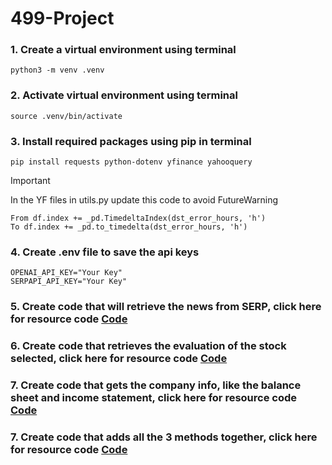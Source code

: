 # 499-Project

### 1. Create a virtual environment using terminal 
```
python3 -m venv .venv
```
### 2. Activate virtual environment using terminal 
```
source .venv/bin/activate
```

### 3. Install required packages using pip in terminal 
```
pip install requests python-dotenv yfinance yahooquery
```

> [!IMPORTANT]
> In the YF files in utils.py update this code to avoid FutureWarning  
>```
>From df.index += _pd.TimedeltaIndex(dst_error_hours, 'h')
>To df.index += _pd.to_timedelta(dst_error_hours, 'h')
>```

### 4. Create .env file to save the api keys 
```
OPENAI_API_KEY="Your Key"
SERPAPI_API_KEY="Your Key"
```

### 5. Create code that will retrieve the news from SERP, click here for resource code [Code](get_news.py)

### 6. Create code that retrieves the evaluation of the stock selected, click here for resource code [Code](get_stock_evaluation.py)

### 7. Create code that gets the company info, like the balance sheet and income statement, click here for resource code [Code](get_finc_statment.py)

### 7. Create code that adds all the 3 methods together, click here for resource code [Code](get_all_data.py)


